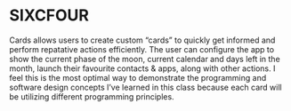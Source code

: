 # SIXCFOUR
Cards allows users to create custom “cards” to quickly get informed and perform repatative actions efficiently. The user can configure the app to show the current phase of the moon, current calendar and days left in the month, launch their favourite contacts &amp; apps, along with other actions. I feel this is the most optimal way to demonstrate the programming and software design concepts I’ve learned in this class because each card will be utilizing different programming principles.
